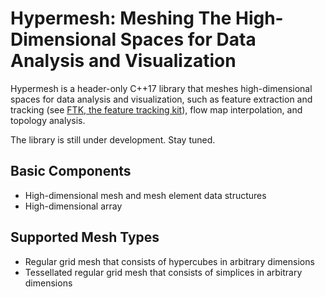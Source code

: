 # Hypermesh: Meshing The High-Dimensional Spaces for Data Analysis and Visualization

Hypermesh is a header-only C++17 library that meshes high-dimensional spaces for data analysis and visualization, such as feature extraction and tracking (see [FTK, the feature tracking kit](https://github.com/hguo/ftk)), flow map interpolation, and topology analysis. 

The library is still under development.  Stay tuned. 

## Basic Components

* High-dimensional mesh and mesh element data structures
* High-dimensional array

## Supported Mesh Types

* Regular grid mesh that consists of hypercubes in arbitrary dimensions
* Tessellated regular grid mesh that consists of simplices in arbitrary dimensions

